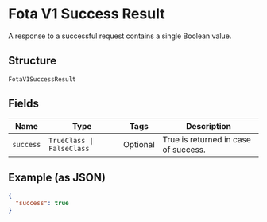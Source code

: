 
# Fota V1 Success Result

A response to a successful request contains a single Boolean value.

## Structure

`FotaV1SuccessResult`

## Fields

| Name | Type | Tags | Description |
|  --- | --- | --- | --- |
| `success` | `TrueClass \| FalseClass` | Optional | True is returned in case of success. |

## Example (as JSON)

```json
{
  "success": true
}
```

